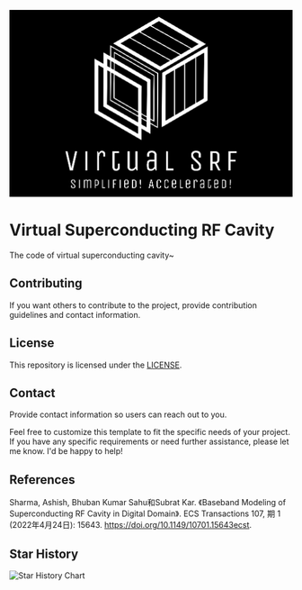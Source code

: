 ![# Virtual SRF](assets/logo.png)
# Virtual Superconducting RF Cavity
The code of virtual superconducting cavity~

## Contributing

If you want others to contribute to the project, provide contribution guidelines and contact information.

## License

This repository is licensed under the [LICENSE](LICENSE).

## Contact

Provide contact information so users can reach out to you.

Feel free to customize this template to fit the specific needs of your project. If you have any specific requirements or need further assistance, please let me know. I'd be happy to help!

## References
Sharma, Ashish, Bhuban Kumar Sahu和Subrat Kar. 《Baseband Modeling of Superconducting RF Cavity in Digital Domain》. ECS Transactions 107, 期 1 (2022年4月24日): 15643. https://doi.org/10.1149/10701.15643ecst.

## Star History

![Star History Chart](https://api.star-history.com/svg?repos=iuming/Virtual_SuperconductingCavity&type=Date)

